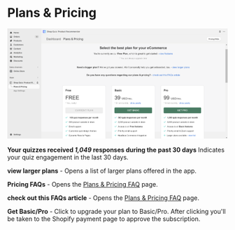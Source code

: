 

# Plans & Pricing

![plans & pricing page](/images/manual_plans_pricing.png)

**Your quizzes received *1,049* responses during the past 30 days** Indicates your quiz engagement in the last 30 days.

**view larger plans** - Opens a list of larger plans offered in the app.

**Pricing FAQs** - Opens the [Plans & Pricing FAQ]() page.

**check out this FAQs article** - Opens the [Plans & Pricing FAQ]() page.

**Get Basic/Pro** - Click to upgrade your plan to Basic/Pro. After clicking you'll be taken to the Shopify payment page to approve the subscription.